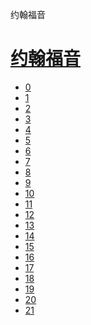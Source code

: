 ﻿




 约翰福音



[](bible/../)
=============

[约翰福音](bible/index.md)
=================


* [0](bible/JHN00.md)
* [1](bible/JHN01.md)
* [2](bible/JHN02.md)
* [3](bible/JHN03.md)
* [4](bible/JHN04.md)
* [5](bible/JHN05.md)
* [6](bible/JHN06.md)
* [7](bible/JHN07.md)
* [8](bible/JHN08.md)
* [9](bible/JHN09.md)
* [10](bible/JHN10.md)
* [11](bible/JHN11.md)
* [12](bible/JHN12.md)
* [13](bible/JHN13.md)
* [14](bible/JHN14.md)
* [15](bible/JHN15.md)
* [16](bible/JHN16.md)
* [17](bible/JHN17.md)
* [18](bible/JHN18.md)
* [19](bible/JHN19.md)
* [20](bible/JHN20.md)
* [21](bible/JHN21.md)

